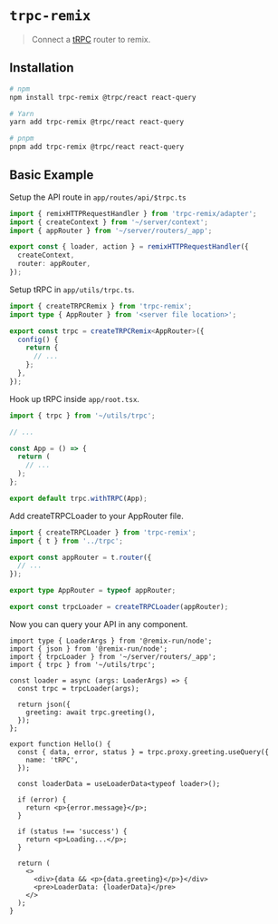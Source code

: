 # `trpc-remix`

> Connect a [tRPC](https://trpc.io) router to remix.

## Installation

```bash
# npm
npm install trpc-remix @trpc/react react-query

# Yarn
yarn add trpc-remix @trpc/react react-query

# pnpm
pnpm add trpc-remix @trpc/react react-query
```

## Basic Example

Setup the API route in `app/routes/api/$trpc.ts`

```ts
import { remixHTTPRequestHandler } from 'trpc-remix/adapter';
import { createContext } from '~/server/context';
import { appRouter } from '~/server/routers/_app';

export const { loader, action } = remixHTTPRequestHandler({
  createContext,
  router: appRouter,
});
```

Setup tRPC in `app/utils/trpc.ts`.

```ts
import { createTRPCRemix } from 'trpc-remix';
import type { AppRouter } from '<server file location>';

export const trpc = createTRPCRemix<AppRouter>({
  config() {
    return {
      // ...
    };
  },
});
```

Hook up tRPC inside `app/root.tsx`.

```ts
import { trpc } from '~/utils/trpc';

// ...

const App = () => {
  return (
    // ...
  );
};

export default trpc.withTRPC(App);
```

Add createTRPCLoader to your AppRouter file.

```ts
import { createTRPCLoader } from 'trpc-remix';
import { t } from '../trpc';

export const appRouter = t.router({
  // ...
});

export type AppRouter = typeof appRouter;

export const trpcLoader = createTRPCLoader(appRouter);
```

Now you can query your API in any component.

```tsx
import type { LoaderArgs } from '@remix-run/node';
import { json } from '@remix-run/node';
import { trpcLoader } from '~/server/routers/_app';
import { trpc } from '~/utils/trpc';

const loader = async (args: LoaderArgs) => {
  const trpc = trpcLoader(args);

  return json({
    greeting: await trpc.greeting(),
  });
};

export function Hello() {
  const { data, error, status } = trpc.proxy.greeting.useQuery({
    name: 'tRPC',
  });

  const loaderData = useLoaderData<typeof loader>();

  if (error) {
    return <p>{error.message}</p>;
  }

  if (status !== 'success') {
    return <p>Loading...</p>;
  }

  return (
    <>
      <div>{data && <p>{data.greeting}</p>}</div>
      <pre>LoaderData: {loaderData}</pre>
    </>
  );
}
```
